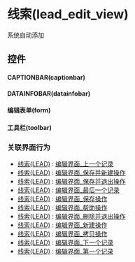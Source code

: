 # 线索(lead_edit_view)  <!-- {docsify-ignore-all} -->


系统自动添加



## 控件
#### CAPTIONBAR(captionbar)
#### DATAINFOBAR(datainfobar)
#### 编辑表单(form)
#### 工具栏(toolbar)


### 关联界面行为
  * [线索(LEAD)](module/crm/lead) : [编辑界面_上一个记录](module/crm/lead#界面行为)
  * [线索(LEAD)](module/crm/lead) : [编辑界面_保存并新建操作](module/crm/lead#界面行为)
  * [线索(LEAD)](module/crm/lead) : [编辑界面_保存并退出操作](module/crm/lead#界面行为)
  * [线索(LEAD)](module/crm/lead) : [编辑界面_最后一个记录](module/crm/lead#界面行为)
  * [线索(LEAD)](module/crm/lead) : [编辑界面_保存操作](module/crm/lead#界面行为)
  * [线索(LEAD)](module/crm/lead) : [编辑界面_帮助操作](module/crm/lead#界面行为)
  * [线索(LEAD)](module/crm/lead) : [编辑界面_删除并退出操作](module/crm/lead#界面行为)
  * [线索(LEAD)](module/crm/lead) : [编辑界面_新建操作](module/crm/lead#界面行为)
  * [线索(LEAD)](module/crm/lead) : [编辑界面_拷贝操作](module/crm/lead#界面行为)
  * [线索(LEAD)](module/crm/lead) : [编辑界面_下一个记录](module/crm/lead#界面行为)
  * [线索(LEAD)](module/crm/lead) : [编辑界面_第一个记录](module/crm/lead#界面行为)

<script>
 const { createApp } = Vue
  createApp({
    data() {
      return {

      }
    }
  }).use(ElementPlus).mount('#app')
</script>
